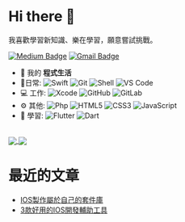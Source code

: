 # Hi there 👋
我喜歡學習新知識、樂在學習，願意嘗試挑戰。

[![Medium Badge](https://img.shields.io/badge/-MyBlog-007ACC?style=plastic&logo=Hexo&logoColor=white&link=https://medium.com/@moshfiqrony/)](https://medium.com/@moshfiqrony)
[![Gmail Badge](https://img.shields.io/badge/-service@yilin10.tw-c14438?style=plastic&logo=Gmail&logoColor=white&link=mailto:service@yilin10.tw)](mailto:service@yilin10.tw)





- 🏢 我的 **程式生活**
- 🚀日常:
  ![Swift](https://img.shields.io/badge/-Swift-FFDCB9?style=plastic&logo=Swift)
  ![Git](https://img.shields.io/badge/-Git-FFF0AC?style=plastic&logo=git)
  ![Shell](https://img.shields.io/badge/-Shell-DEFFAC?style=plastic&logo=Shell&logoColor=black)
  ![VS Code](https://img.shields.io/badge/-VS%20Code-ACD6FF?style=plastic&logo=visual-studio-code&logoColor=white)
- 💻 工作:
  ![Xcode](https://img.shields.io/badge/-Xcode-0080FF?style=plastic&logo=Xcode&logoColor=white)
  ![GitHub](https://img.shields.io/badge/-GitHub-FFAF60?style=plastic&logo=github)
  ![GitLab](https://img.shields.io/badge/-GitLab-FFDC35?style=plastic&logo=gitlab)
- ⚙️ 其他: 
  ![Php](https://img.shields.io/badge/-php-394989?style=plastic&logo=php)
  ![HTML5](https://img.shields.io/badge/-HTML5-E34F26?style=plastic&logo=html5&logoColor=white)
  ![CSS3](https://img.shields.io/badge/-CSS3-1572B6?style=plastic&logo=css3)
  ![JavaScript](https://img.shields.io/badge/-JavaScript-black?style=plastic&logo=javascript)
- 🌱 學習:
  ![Flutter](https://img.shields.io/badge/-Flutter-black?style=plastic&logo=Flutter)
  ![Dart](https://img.shields.io/badge/-Dart-black?style=plastic&logo=Dart)

<br>
<a href="https://github.com/sdf0822">
  <img align="center" src="https://github-readme-stats.vercel.app/api?username=sdf0822&show_icons=true" />
</a>
<a href="https://github.com/sdf0822">
  <img align="center" src="https://github-readme-stats.vercel.app/api/top-langs/?username=sdf0822&layout=compact" />
</a>

# 最近的文章
- [IOS製作屬於自己的套件庫](https://yilin10.tw/article/55f52a28.html#more)
- [3款好用的IOS開發輔助工具](https://yilin10.tw/article/f03c5f99.html#more)
